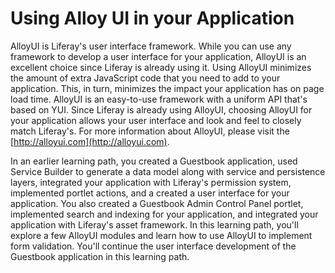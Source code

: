 # Using Alloy UI in your Application [](id=using-alloy-ui-in-your-application)

AlloyUI is Liferay's user interface framework. While you can use any framework
to develop a user interface for your application, AlloyUI is an excellent choice
since Liferay is already using it. Using AlloyUI minimizes the amount of extra
JavaScript code that you need to add to your application. This, in turn,
minimizes the impact your application has on page load time. AlloyUI is an
easy-to-use framework with a uniform API that's based on YUI. Since Liferay is
already using AlloyUI, choosing AlloyUI for your application allows your user
interface and look and feel to closely match Liferay's. For more information
about AlloyUI, please visit the [http://alloyui.com](http://alloyui.com).

In an earlier learning path, you created a Guestbook application, used Service
Builder to generate a data model along with service and persistence layers,
integrated your application with Liferay's permission system, implemented
portlet actions, and a created a user interface for your application. You also
created a Guestbook Admin Control Panel portlet, implemented search and indexing
for your application, and integrated your application with Liferay's asset
framework. In this learning path, you'll explore a few AlloyUI modules and learn
how to use AlloyUI to implement form validation. You'll continue the user
interface development of the Guestbook application in this learning path. 

